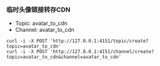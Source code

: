 ### 临时头像链接转存CDN
- Topic: avatar_to_cdn
- Channel: avatar_to_cdn
```shell
curl -i -X POST 'http://127.0.0.1:4151/topic/create?topic=avatar_to_cdn'
curl -i -X POST 'http://127.0.0.1:4151/channel/create?topic=avatar_to_cdn&channel=avatar_to_cdn'
```

